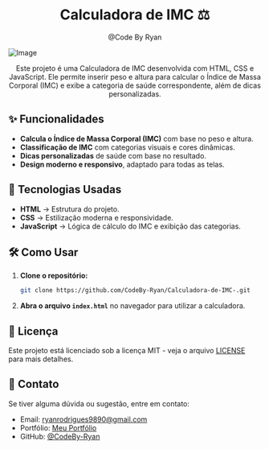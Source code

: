 <h1 align="center">
  Calculadora de IMC ⚖️
</h1>

<p align="center"> @Code By Ryan</p>

![Image](https://github.com/user-attachments/assets/imagem-exemplo.png)

<p align="center">Este projeto é uma Calculadora de IMC desenvolvida com HTML, CSS e JavaScript. Ele permite inserir peso e altura para calcular o Índice de Massa Corporal (IMC) e exibe a categoria de saúde correspondente, além de dicas personalizadas.</p>

## ✨ Funcionalidades  

- **Calcula o Índice de Massa Corporal (IMC)** com base no peso e altura.  
- **Classificação de IMC** com categorias visuais e cores dinâmicas.  
- **Dicas personalizadas** de saúde com base no resultado.  
- **Design moderno e responsivo**, adaptado para todas as telas.  

## 🚀 Tecnologias Usadas  

- **HTML** → Estrutura do projeto.  
- **CSS** → Estilização moderna e responsividade.  
- **JavaScript** → Lógica de cálculo do IMC e exibição das categorias.  

## 🛠️ Como Usar  

1. **Clone o repositório:**  
    ```bash
    git clone https://github.com/CodeBy-Ryan/Calculadora-de-IMC-.git
    ```
2. **Abra o arquivo `index.html`** no navegador para utilizar a calculadora.  

## 📜 Licença  

Este projeto está licenciado sob a licença MIT - veja o arquivo [LICENSE](LICENSE) para mais detalhes.  

## 📩 Contato  

Se tiver alguma dúvida ou sugestão, entre em contato:  
- Email: ryanrodrigues9890@gmail.com  
- Portfólio: [Meu Portfólio](https://codebyryan.vercel.app/)  
- GitHub: [@CodeBy-Ryan](https://github.com/CodeBy-Ryan)  
